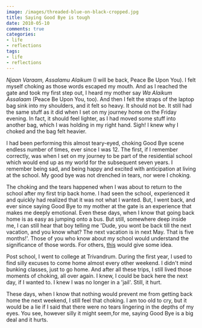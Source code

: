 ```yaml
---
image: /images/threaded-blue-on-black-cropped.jpg
title: Saying Good Bye is tough
date: 2010-05-10
comments: true
categories:
- life
- reflections
tags:
- life
- reflections
---
```

*Njaan Varaam, Assalamu Alaikum* (I will be back, Peace Be Upon You). I felt myself choking as those words escaped my mouth. And as I reached the gate and took my first step out, I heard my mother say *Wa Alaikum Assalaam* (Peace Be Upon You, too). And then I felt the straps of the laptop bag sink into my shoulders, and it felt so heavy. It should not be. It still had the same stuff as it did when I set on my journey home on the Friday evening. In fact, it should feel lighter, as I had moved some stuff into another bag, which I was holding in my right hand. Sigh! I knew why I choked and the bag felt heavier.

I had been performing this almost teary-eyed, choking Good Bye scene endless number of times, ever since I was 12. The first, if I remember correctly, was when I set on my journey to be part of the residential school which would end up as my world for the subsequent seven years. I remember being sad, and being happy and excited with anticipation at living at the school. My good bye was not drenched in tears, nor were I choking.

The choking and the tears happened when I was about to return to the school after my first trip back home. I had seen the school, experienced it and quickly had realized that it was not what I wanted. But, I went back, and ever since saying Good Bye to my mother at the gate is an experience that makes me deeply emotional. Even these days, when I know that going back home is as easy as jumping onto a bus. But still, somewhere deep inside me, I can still hear that boy telling me 'Dude, you wont be back till the next vacation, and you know what? The next vacation is in next May. That is five months!'. Those of you who know about my school would understand the significance of those words. For others, [this](/blog/2008/11/12/school-story-the-adult-magazines-and-the-great-raid/) would give some idea.

Post school, I went to college at Trivandrum. During the first year, I used to find silly excuses to come home almost every other weekend. I didn't mind bunking classes, just to go home. And after all these trips, I still lived those moments of choking, all over again. I knew, I could be back here the next day, if I wanted to. I knew I was no longer in a 'jail'. Still, it hurt.

These days, when I know that nothing would prevent me from getting back home the next weekend, I still feel that choking. I am too old to cry, but it would be a lie if I said that there were no tears lingering in the depths of my eyes. You see, however silly it might seem,for me, saying Good Bye is a big deal and it hurts.
